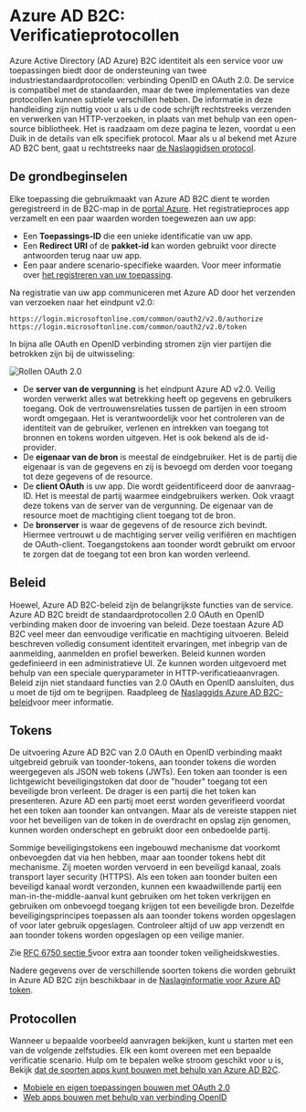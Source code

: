 <properties
    pageTitle="B2C Azure Active Directory | Microsoft Azure"
    description="Het bouwen van apps via de protocollen die worden ondersteund door Active Directory-B2C Azure."
    services="active-directory-b2c"
    documentationCenter=""
    authors="dstrockis"
    manager="mbaldwin"
    editor=""/>

<tags
    ms.service="active-directory-b2c"
    ms.workload="identity"
    ms.tgt_pltfrm="na"
    ms.devlang="na"
    ms.topic="article"
    ms.date="07/22/2016"
    ms.author="dastrock"/>

# <a name="azure-ad-b2c-authentication-protocols"></a>Azure AD B2C: Verificatieprotocollen

Azure Active Directory (AD Azure) B2C identiteit als een service voor uw toepassingen biedt door de ondersteuning van twee industriestandaardprotocollen: verbinding OpenID en OAuth 2.0. De service is compatibel met de standaarden, maar de twee implementaties van deze protocollen kunnen subtiele verschillen hebben.  De informatie in deze handleiding zijn nuttig voor u als u de code schrijft rechtstreeks verzenden en verwerken van HTTP-verzoeken, in plaats van met behulp van een open-source bibliotheek. Het is raadzaam om deze pagina te lezen, voordat u een Duik in de details van elk specifiek protocol. Maar als u al bekend met Azure AD B2C bent, gaat u rechtstreeks naar [de Naslaggidsen protocol](#protocols).

<!-- TODO: Need link to libraries above -->

## <a name="the-basics"></a>De grondbeginselen
Elke toepassing die gebruikmaakt van Azure AD B2C dient te worden geregistreerd in de B2C-map in de [portal Azure](https://portal.azure.com). Het registratieproces app verzamelt en een paar waarden worden toegewezen aan uw app:

- Een **Toepassings-ID** die een unieke identificatie van uw app.
- Een **Redirect URI** of de **pakket-id** kan worden gebruikt voor directe antwoorden terug naar uw app.
- Een paar andere scenario-specifieke waarden. Voor meer informatie over [het registreren van uw toepassing](active-directory-b2c-app-registration.md).

Na registratie van uw app communiceren met Azure AD door het verzenden van verzoeken naar het eindpunt v2.0:

```
https://login.microsoftonline.com/common/oauth2/v2.0/authorize
https://login.microsoftonline.com/common/oauth2/v2.0/token
```

In bijna alle OAuth en OpenID verbinding stromen zijn vier partijen die betrokken zijn bij de uitwisseling:

![Rollen OAuth 2.0](./media/active-directory-b2c-reference-protocols/protocols_roles.png)

- De **server van de vergunning** is het eindpunt Azure AD v2.0. Veilig worden verwerkt alles wat betrekking heeft op gegevens en gebruikers toegang. Ook de vertrouwensrelaties tussen de partijen in een stroom wordt omgegaan. Het is verantwoordelijk voor het controleren van de identiteit van de gebruiker, verlenen en intrekken van toegang tot bronnen en tokens worden uitgeven. Het is ook bekend als de id-provider.
- De **eigenaar van de bron** is meestal de eindgebruiker. Het is de partij die eigenaar is van de gegevens en zij is bevoegd om derden voor toegang tot deze gegevens of de resource.
- De **client OAuth** is uw app. Die wordt geïdentificeerd door de aanvraag-ID. Het is meestal de partij waarmee eindgebruikers werken. Ook vraagt deze tokens van de server van de vergunning. De eigenaar van de resource moet de machtiging client toegang tot de bron.
- De **bronserver** is waar de gegevens of de resource zich bevindt. Hiermee vertrouwt u de machtiging server veilig verifiëren en machtigen de OAuth-client. Toegangstokens aan toonder wordt gebruikt om ervoor te zorgen dat de toegang tot een bron kan worden verleend.

## <a name="policies"></a>Beleid
Hoewel, Azure AD B2C-beleid zijn de belangrijkste functies van de service. Azure AD B2C breidt de standaardprotocollen 2.0 OAuth en OpenID verbinding maken door de invoering van beleid. Deze toestaan Azure AD B2C veel meer dan eenvoudige verificatie en machtiging uitvoeren. Beleid beschreven volledig consument identiteit ervaringen, met inbegrip van de aanmelding, aanmelden en profiel bewerken. Beleid kunnen worden gedefinieerd in een administratieve UI. Ze kunnen worden uitgevoerd met behulp van een speciale queryparameter in HTTP-verificatieaanvragen. Beleid zijn niet standaard functies van 2.0 OAuth en OpenID aansluiten, dus u moet de tijd om te begrijpen. Raadpleeg de [Naslaggids Azure AD B2C-beleid](active-directory-b2c-reference-policies.md)voor meer informatie.

## <a name="tokens"></a>Tokens
De uitvoering Azure AD B2C van 2.0 OAuth en OpenID verbinding maakt uitgebreid gebruik van toonder-tokens, aan toonder tokens die worden weergegeven als JSON web tokens (JWTs). Een token aan toonder is een lichtgewicht beveiligingstoken dat door de "houder" toegang tot een beveiligde bron verleent. De drager is een partij die het token kan presenteren. Azure AD een partij moet eerst worden geverifieerd voordat het een token aan toonder kan ontvangen. Maar als de vereiste stappen niet voor het beveiligen van de token in de overdracht en opslag zijn genomen, kunnen worden onderschept en gebruikt door een onbedoelde partij.

Sommige beveiligingstokens een ingebouwd mechanisme dat voorkomt onbevoegden dat via hen hebben, maar aan toonder tokens hebt dit mechanisme. Zij moeten worden vervoerd in een beveiligd kanaal, zoals transport layer security (HTTPS). Als een token aan toonder buiten een beveiligd kanaal wordt verzonden, kunnen een kwaadwillende partij een man-in-the-middle-aanval kunt gebruiken om het token verkrijgen en gebruiken om onbevoegd toegang krijgen tot een beveiligde bron. Dezelfde beveiligingsprincipes toepassen als aan toonder tokens worden opgeslagen of voor later gebruik opgeslagen. Controleer altijd of uw app verzendt en aan toonder tokens worden opgeslagen op een veilige manier.

Zie [RFC 6750 sectie 5](http://tools.ietf.org/html/rfc6750)voor extra aan toonder token veiligheidskwesties.

Nadere gegevens over de verschillende soorten tokens die worden gebruikt in Azure AD B2C zijn beschikbaar in de [Naslaginformatie voor Azure AD token](active-directory-b2c-reference-tokens.md).

## <a name="protocols"></a>Protocollen

Wanneer u bepaalde voorbeeld aanvragen bekijken, kunt u starten met een van de volgende zelfstudies. Elk een komt overeen met een bepaalde verificatie scenario. Hulp om te bepalen welke stroom geschikt voor u is, Bekijk [dat de soorten apps kunt bouwen met behulp van Azure AD B2C](active-directory-b2c-apps.md).

- [Mobiele en eigen toepassingen bouwen met OAuth 2.0](active-directory-b2c-reference-oauth-code.md)
- [Web apps bouwen met behulp van verbinding OpenID](active-directory-b2c-reference-oidc.md)

